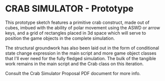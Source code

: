 # CRAB SIMULATOR - Prototype

This prototype sketch features a primitive crab construct, made out of cubes, imbued with the ability of polar movement using the ASWD or arrow keys, and a grid of rectangles placed in 3d space which will serve to position the game objects in the complete simulation.

The structural groundwork has also been laid out in the form of conditional state change expression in the main script and more game object classes that I'll ever need for the fully fledged simulation. The bulk of the tangible work remains in the main script and the Crab class on this iteration.

Consult the Crab Simulator Proposal PDF document for more info.
